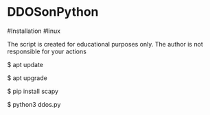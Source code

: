 # DDOSonPython
#Installation
#linux

The script is created for educational purposes only. The author is not responsible for your actions

$ apt update

$ apt upgrade

$ pip install scapy

$ python3 ddos.py
